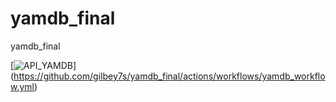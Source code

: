 # yamdb_final
yamdb_final

[![API_YAMDB](https://github.com/gilbey7s/yamdb_final/actions/workflows/yamdb_workflow.yml/badge.svg)]
(https://github.com/gilbey7s/yamdb_final/actions/workflows/yamdb_workflow.yml)